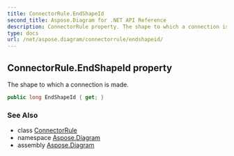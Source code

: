 ```yaml
---
title: ConnectorRule.EndShapeId
second_title: Aspose.Diagram for .NET API Reference
description: ConnectorRule property. The shape to which a connection is made
type: docs
url: /net/aspose.diagram/connectorrule/endshapeid/
---
```

## ConnectorRule.EndShapeId property

The shape to which a connection is made.

```csharp
public long EndShapeId { get; }
```

### See Also

* class [ConnectorRule](../)
* namespace [Aspose.Diagram](../../connectorrule/)
* assembly [Aspose.Diagram](../../../)


